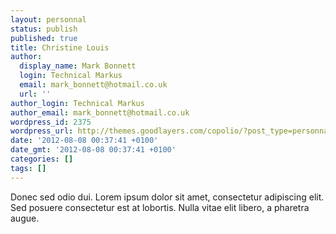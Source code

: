 ```yaml
---
layout: personnal
status: publish
published: true
title: Christine Louis
author:
  display_name: Mark Bonnett
  login: Technical Markus
  email: mark_bonnett@hotmail.co.uk
  url: ''
author_login: Technical Markus
author_email: mark_bonnett@hotmail.co.uk
wordpress_id: 2375
wordpress_url: http://themes.goodlayers.com/copolio/?post_type=personnal&amp;p=2375
date: '2012-08-08 00:37:41 +0100'
date_gmt: '2012-08-08 00:37:41 +0100'
categories: []
tags: []
---
```

<p>Donec sed odio dui. Lorem ipsum dolor sit amet, consectetur adipiscing elit. Sed posuere consectetur est at lobortis. Nulla vitae elit libero, a pharetra augue.</p>
